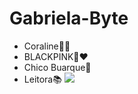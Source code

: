 # Gabriela-Byte

- Coraline💙💜
- BLACKPINK🖤❤️
- Chico Buarque🎹
- Leitora📚
![](https://media1.tenor.com/m/Cv1oerT92M4AAAAd/blackpink.gif)


